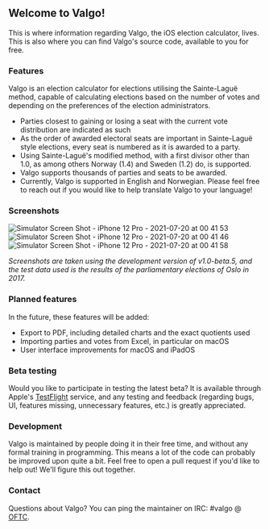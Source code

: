 ## Welcome to Valgo!
This is where information regarding Valgo, the iOS election calculator, lives. This is also where you can find Valgo's source code, available to you for free.

### Features
Valgo is an election calculator for elections utilising the Sainte-Laguë method, capable of calculating elections based on the number of votes and depending on the preferences of the election administrators.
* Parties closest to gaining or losing a seat with the current vote distribution are indicated as such
* As the order of awarded electoral seats are important in Sainte-Laguë style elections, every seat is numbered as it is awarded to a party.
* Using Sainte-Laguë's modified method, with a first divisor other than 1.0, as among others Norway (1.4) and Sweden (1.2) do, is supported.
* Valgo supports thousands of parties and seats to be awarded.
* Currently, Valgo is supported in English and Norwegian. Please feel free to reach out if you would like to help translate Valgo to your language!

### Screenshots
![Simulator Screen Shot - iPhone 12 Pro - 2021-07-20 at 00 41 53](https://user-images.githubusercontent.com/20601489/126236663-2d0207e4-b31c-48fe-b922-f846555592a1.png)
![Simulator Screen Shot - iPhone 12 Pro - 2021-07-20 at 00 41 46](https://user-images.githubusercontent.com/20601489/126236665-f988fb98-d60e-4907-80c1-cd2502babae2.png)
![Simulator Screen Shot - iPhone 12 Pro - 2021-07-20 at 00 41 58](https://user-images.githubusercontent.com/20601489/126236662-b5f7d166-6dae-4a83-8a87-2d0cae232eb3.png)

*Screenshots are taken using the development version of v1.0-beta.5, and the test data used is the results of the parliamentary elections of Oslo in 2017.*

### Planned features
In the future, these features will be added:
* Export to PDF, including detailed charts and the exact quotients used
* Importing parties and votes from Excel, in particular on macOS
* User interface improvements for macOS and iPadOS

### Beta testing
Would you like to participate in testing the latest beta? It is available through Apple's [TestFlight](https://testflight.apple.com/join/yuMl8zTx) service, and any testing and feedback (regarding bugs, UI, features missing, unnecessary features, etc.) is greatly appreciated.

### Development
Valgo is maintained by people doing it in their free time, and without any formal training in programming. This means a lot of the code can probably be improved upon quite a bit. Feel free to open a pull request if you'd like to help out! We'll figure this out together.

### Contact
Questions about Valgo? You can ping the maintainer on IRC: #valgo @ [OFTC](https://www.oftc.net/WebChat).
